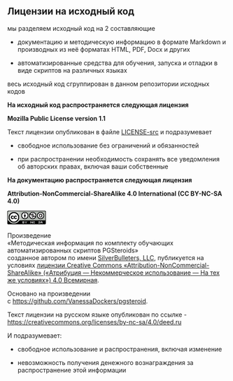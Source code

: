 Лицензии на исходный код
------------------------

мы разделяем исходный код на 2 составляющие

-   документацию и методическую информацию в формате Markdown и производных из
    неё форматах HTML, PDF, Docx и других

-   автоматизированные средства для обучения, запуска и отладки в виде скриптов
    на различных языках

весь исходный код сгруппирован в данном репозитории исходных кодов

**На исходный код распространяется следующая лицензия**

**Mozilla Public License version 1.1**

Текст лицензии опубликован в файле [LICENSE-src](.LICENSE-src) и подразумевает

-   свободное использование без ограничений и обязанностей

-   при распространении необходимость сохранять все уведомления об авторских
    правах, включая ваши собственные

**На документацию распространяется следующая лицензия**

**Attribution-NonCommercial-ShareAlike 4.0 International (CC BY-NC-SA 4.0)**

![Лицензия Creative Commons](media/76f1bdea2757fcfe7b5d2dc86df14968.png)

Произведение  
«Методическая информация по комплекту обучающих автоматизированных скриптов
PGSteroids»  
созданное автором по имени [SilverBulleters,
LLC](https://www.silverbulleters.org), публикуется на
условиях [лицензии Creative Commons «Attribution-NonCommercial-ShareAlike»
(«Атрибуция — Некоммерческое использование — На тех же условиях») 4.0
Всемирная](http://creativecommons.org/licenses/by-nc-sa/4.0/).  
  
Основано на произведении с <https://github.com/VanessaDockers/pgsteroid>.

Текст лицензии на русском языке опубликован по ссылке -
<https://creativecommons.org/licenses/by-nc-sa/4.0/deed.ru>

И подразумевает:

-   свободное использование и распространения, включая изменение

-   невозможность получения денежного вознаграждения за распространение этой
    информации
